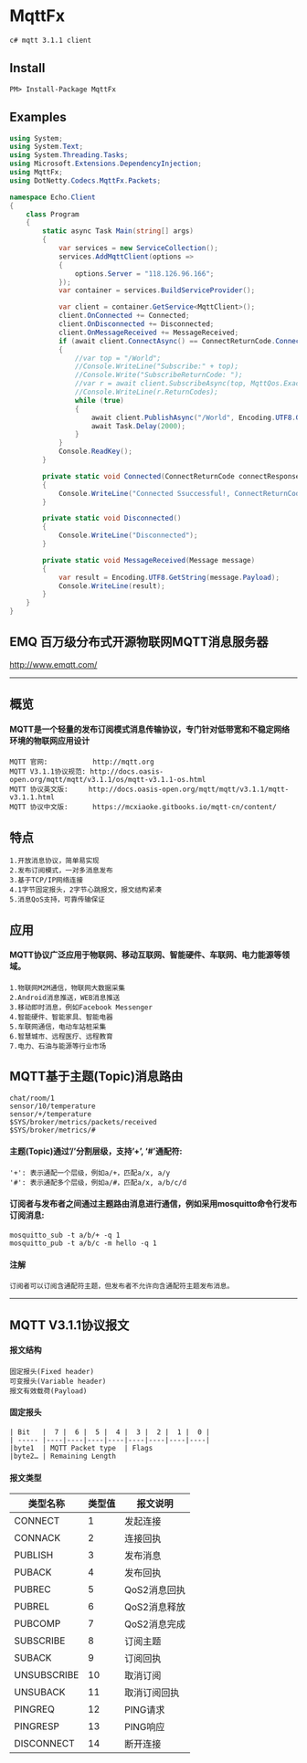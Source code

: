 # MqttFx
```
c# mqtt 3.1.1 client
```

## Install

`PM> Install-Package MqttFx`


## Examples
```c#
using System;
using System.Text;
using System.Threading.Tasks;
using Microsoft.Extensions.DependencyInjection;
using MqttFx;
using DotNetty.Codecs.MqttFx.Packets;

namespace Echo.Client
{
    class Program
    {
        static async Task Main(string[] args)
        {
            var services = new ServiceCollection();
            services.AddMqttClient(options =>
            {
                options.Server = "118.126.96.166";
            });
            var container = services.BuildServiceProvider();

            var client = container.GetService<MqttClient>();
            client.OnConnected += Connected;
            client.OnDisconnected += Disconnected;
            client.OnMessageReceived += MessageReceived;
            if (await client.ConnectAsync() == ConnectReturnCode.ConnectionAccepted)
            {
                //var top = "/World";
                //Console.WriteLine("Subscribe:" + top);
                //Console.Write("SubscribeReturnCode: ");
                //var r = await client.SubscribeAsync(top, MqttQos.ExactlyOnce);
                //Console.WriteLine(r.ReturnCodes);
                while (true)
                {
                    await client.PublishAsync("/World", Encoding.UTF8.GetBytes("Hello World!"), MqttQos.AtLeastOnce);
                    await Task.Delay(2000);
                }
            }
            Console.ReadKey();
        }

        private static void Connected(ConnectReturnCode connectResponse)
        {
            Console.WriteLine("Connected Ssuccessful!, ConnectReturnCode: " + connectResponse);
        }

        private static void Disconnected()
        {
            Console.WriteLine("Disconnected");
        }

        private static void MessageReceived(Message message)
        {
            var result = Encoding.UTF8.GetString(message.Payload);
            Console.WriteLine(result);
        }
    }
}

```


## EMQ  百万级分布式开源物联网MQTT消息服务器
http://www.emqtt.com/

***************************

## 概览
#### MQTT是一个轻量的发布订阅模式消息传输协议，专门针对低带宽和不稳定网络环境的物联网应用设计
```
MQTT 官网:           http://mqtt.org
MQTT V3.1.1协议规范: http://docs.oasis-open.org/mqtt/mqtt/v3.1.1/os/mqtt-v3.1.1-os.html
MQTT 协议英文版:     http://docs.oasis-open.org/mqtt/mqtt/v3.1.1/mqtt-v3.1.1.html
MQTT 协议中文版:      https://mcxiaoke.gitbooks.io/mqtt-cn/content/

```

## 特点
```
1.开放消息协议，简单易实现
2.发布订阅模式，一对多消息发布
3.基于TCP/IP网络连接
4.1字节固定报头，2字节心跳报文，报文结构紧凑
5.消息QoS支持，可靠传输保证
```

## 应用
#### MQTT协议广泛应用于物联网、移动互联网、智能硬件、车联网、电力能源等领域。
```
1.物联网M2M通信，物联网大数据采集
2.Android消息推送，WEB消息推送
3.移动即时消息，例如Facebook Messenger
4.智能硬件、智能家具、智能电器
5.车联网通信，电动车站桩采集
6.智慧城市、远程医疗、远程教育
7.电力、石油与能源等行业市场
```

## MQTT基于主题(Topic)消息路由
```
chat/room/1
sensor/10/temperature
sensor/+/temperature
$SYS/broker/metrics/packets/received
$SYS/broker/metrics/#
```

#### 主题(Topic)通过’/’分割层级，支持’+’, ‘#’通配符:
```
'+': 表示通配一个层级，例如a/+，匹配a/x, a/y
'#': 表示通配多个层级，例如a/#，匹配a/x, a/b/c/d
```

#### 订阅者与发布者之间通过主题路由消息进行通信，例如采用mosquitto命令行发布订阅消息:
```
mosquitto_sub -t a/b/+ -q 1
mosquitto_pub -t a/b/c -m hello -q 1
```

#### 注解
`订阅者可以订阅含通配符主题，但发布者不允许向含通配符主题发布消息。`

***************************

## MQTT V3.1.1协议报文
#### 报文结构
```
固定报头(Fixed header)
可变报头(Variable header)
报文有效载荷(Payload)
```

#### 固定报头
```
| Bit   |  7 |  6 |  5 |  4 |  3 |  2 |  1 |  0 |
| ----- |----|----|----|----|----|----|----|----|
|byte1  | MQTT Packet type  | Flags
|byte2… | Remaining Length
```


#### 报文类型
| 类型名称  | 类型值 | 报文说明 |
| -------- | ---- | ------------- |
|CONNECT	|1	  |发起连接       |
|CONNACK	|2	  |连接回执       |
|PUBLISH	|3	  |发布消息       |
|PUBACK	    |4	  |发布回执       |
|PUBREC	    |5	  |QoS2消息回执	  |
|PUBREL	    |6	  |QoS2消息释放	  |
|PUBCOMP	|7	  |QoS2消息完成	  |
|SUBSCRIBE  |8	  |订阅主题		  |
|SUBACK	    |9	  |订阅回执		  |
|UNSUBSCRIBE|10	  |取消订阅		  |
|UNSUBACK	|11	  |取消订阅回执	  |
|PINGREQ	|12	  |PING请求		  |
|PINGRESP	|13	  |PING响应		  |
|DISCONNECT	|14	  |断开连接		  |
